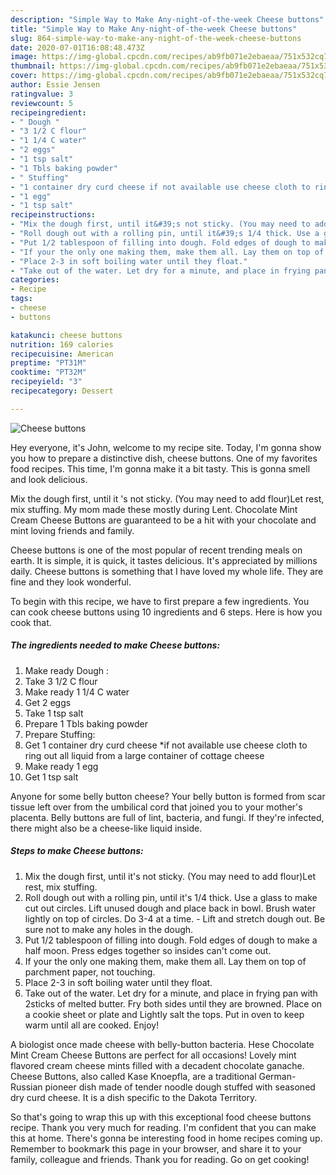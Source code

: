 ```yaml
---
description: "Simple Way to Make Any-night-of-the-week Cheese buttons"
title: "Simple Way to Make Any-night-of-the-week Cheese buttons"
slug: 864-simple-way-to-make-any-night-of-the-week-cheese-buttons
date: 2020-07-01T16:08:48.473Z
image: https://img-global.cpcdn.com/recipes/ab9fb071e2ebaeaa/751x532cq70/cheese-buttons-recipe-main-photo.jpg
thumbnail: https://img-global.cpcdn.com/recipes/ab9fb071e2ebaeaa/751x532cq70/cheese-buttons-recipe-main-photo.jpg
cover: https://img-global.cpcdn.com/recipes/ab9fb071e2ebaeaa/751x532cq70/cheese-buttons-recipe-main-photo.jpg
author: Essie Jensen
ratingvalue: 3
reviewcount: 5
recipeingredient:
- " Dough "
- "3 1/2 C flour"
- "1 1/4 C water"
- "2 eggs"
- "1 tsp salt"
- "1 Tbls baking powder"
- " Stuffing"
- "1 container dry curd cheese if not available use cheese cloth to ring out all liquid from a large container of cottage cheese"
- "1 egg"
- "1 tsp salt"
recipeinstructions:
- "Mix the dough first, until it&#39;s not sticky. (You may need to add flour)Let rest, mix stuffing."
- "Roll dough out with a rolling pin, until it&#39;s 1/4 thick. Use a glass to make cut out circles. Lift unused dough and place back in bowl. Brush water lightly on top of circles. Do 3-4 at a time. Lift and stretch dough out. Be sure not to make any holes in the dough."
- "Put 1/2 tablespoon of filling into dough. Fold edges of dough to make a half moon. Press edges together so insides can&#39;t come out."
- "If your the only one making them, make them all. Lay them on top of parchment paper, not touching."
- "Place 2-3 in soft boiling water until they float."
- "Take out of the water. Let dry for a minute, and place in frying pan with 2sticks of melted butter. Fry both sides until they are browned. Place on a cookie sheet or plate and Lightly salt the tops. Put in oven to keep warm until all are cooked. Enjoy!"
categories:
- Recipe
tags:
- cheese
- buttons

katakunci: cheese buttons 
nutrition: 169 calories
recipecuisine: American
preptime: "PT31M"
cooktime: "PT32M"
recipeyield: "3"
recipecategory: Dessert

---
```



![Cheese buttons](https://img-global.cpcdn.com/recipes/ab9fb071e2ebaeaa/751x532cq70/cheese-buttons-recipe-main-photo.jpg)

Hey everyone, it's John, welcome to my recipe site. Today, I'm gonna show you how to prepare a distinctive dish, cheese buttons. One of my favorites food recipes. This time, I'm gonna make it a bit tasty. This is gonna smell and look delicious.

Mix the dough first, until it &#39;s not sticky. (You may need to add flour)Let rest, mix stuffing. My mom made these mostly during Lent. Chocolate Mint Cream Cheese Buttons are guaranteed to be a hit with your chocolate and mint loving friends and family.

Cheese buttons is one of the most popular of recent trending meals on earth. It is simple, it is quick, it tastes delicious. It's appreciated by millions daily. Cheese buttons is something that I have loved my whole life. They are fine and they look wonderful.


To begin with this recipe, we have to first prepare a few ingredients. You can cook cheese buttons using 10 ingredients and 6 steps. Here is how you cook that.

<!--inarticleads1-->

##### The ingredients needed to make Cheese buttons:

1. Make ready  Dough :
1. Take 3 1/2 C flour
1. Make ready 1 1/4 C water
1. Get 2 eggs
1. Take 1 tsp salt
1. Prepare 1 Tbls baking powder
1. Prepare  Stuffing:
1. Get 1 container dry curd cheese *if not available use cheese cloth to ring out all liquid from a large container of cottage cheese
1. Make ready 1 egg
1. Get 1 tsp salt


Anyone for some belly button cheese? Your belly button is formed from scar tissue left over from the umbilical cord that joined you to your mother&#39;s placenta. Belly buttons are full of lint, bacteria, and fungi. If they&#39;re infected, there might also be a cheese-like liquid inside. 

<!--inarticleads2-->

##### Steps to make Cheese buttons:

1. Mix the dough first, until it&#39;s not sticky. (You may need to add flour)Let rest, mix stuffing.
1. Roll dough out with a rolling pin, until it&#39;s 1/4 thick. Use a glass to make cut out circles. Lift unused dough and place back in bowl. Brush water lightly on top of circles. Do 3-4 at a time. - Lift and stretch dough out. Be sure not to make any holes in the dough.
1. Put 1/2 tablespoon of filling into dough. Fold edges of dough to make a half moon. Press edges together so insides can&#39;t come out.
1. If your the only one making them, make them all. Lay them on top of parchment paper, not touching.
1. Place 2-3 in soft boiling water until they float.
1. Take out of the water. Let dry for a minute, and place in frying pan with 2sticks of melted butter. Fry both sides until they are browned. Place on a cookie sheet or plate and Lightly salt the tops. Put in oven to keep warm until all are cooked. Enjoy!


A biologist once made cheese with belly-button bacteria. Hese Chocolate Mint Cream Cheese Buttons are perfect for all occasions! Lovely mint flavored cream cheese mints filled with a decadent chocolate ganache. Cheese Buttons, also called Kase Knoepfla, are a traditional German-Russian pioneer dish made of tender noodle dough stuffed with seasoned dry curd cheese. It is a dish specific to the Dakota Territory. 

So that's going to wrap this up with this exceptional food cheese buttons recipe. Thank you very much for reading. I'm confident that you can make this at home. There's gonna be interesting food in home recipes coming up. Remember to bookmark this page in your browser, and share it to your family, colleague and friends. Thank you for reading. Go on get cooking!
